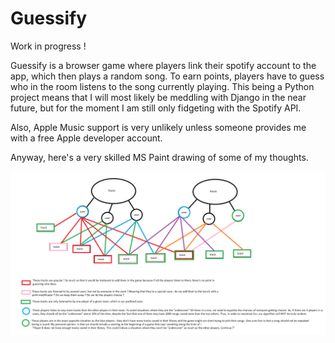 # Guessify

Work in progress !

Guessify is a browser game where players link their spotify account to the app, which then plays a random song. To earn points, players have to guess who in the room listens to the song currently playing.
This being a Python project means that I will most likely be meddling with Django in the near future, but for the moment I am still only fidgeting with the Spotify API.

Also, Apple Music support is very unlikely unless someone provides me with a free Apple developer account.

Anyway, here's a very skilled MS Paint drawing of some of my thoughts.

![Screenshot](thoughts.PNG)
